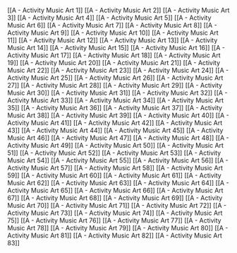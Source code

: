 [[A - Activity Music Art 1]]
[[A - Activity Music Art 2]]
[[A - Activity Music Art 3]]
[[A - Activity Music Art 4]]
[[A - Activity Music Art 5]]
[[A - Activity Music Art 6]]
[[A - Activity Music Art 7]]
[[A - Activity Music Art 8]]
[[A - Activity Music Art 9]]
[[A - Activity Music Art 10]]
[[A - Activity Music Art 11]]
[[A - Activity Music Art 12]]
[[A - Activity Music Art 13]]
[[A - Activity Music Art 14]]
[[A - Activity Music Art 15]]
[[A - Activity Music Art 16]]
[[A - Activity Music Art 17]]
[[A - Activity Music Art 18]]
[[A - Activity Music Art 19]]
[[A - Activity Music Art 20]]
[[A - Activity Music Art 21]]
[[A - Activity Music Art 22]]
[[A - Activity Music Art 23]]
[[A - Activity Music Art 24]]
[[A - Activity Music Art 25]]
[[A - Activity Music Art 26]]
[[A - Activity Music Art 27]]
[[A - Activity Music Art 28]]
[[A - Activity Music Art 29]]
[[A - Activity Music Art 30]]
[[A - Activity Music Art 31]]
[[A - Activity Music Art 32]]
[[A - Activity Music Art 33]]
[[A - Activity Music Art 34]]
[[A - Activity Music Art 35]]
[[A - Activity Music Art 36]]
[[A - Activity Music Art 37]]
[[A - Activity Music Art 38]]
[[A - Activity Music Art 39]]
[[A - Activity Music Art 40]]
[[A - Activity Music Art 41]]
[[A - Activity Music Art 42]]
[[A - Activity Music Art 43]]
[[A - Activity Music Art 44]]
[[A - Activity Music Art 45]]
[[A - Activity Music Art 46]]
[[A - Activity Music Art 47]]
[[A - Activity Music Art 48]]
[[A - Activity Music Art 49]]
[[A - Activity Music Art 50]]
[[A - Activity Music Art 51]]
[[A - Activity Music Art 52]]
[[A - Activity Music Art 53]]
[[A - Activity Music Art 54]]
[[A - Activity Music Art 55]]
[[A - Activity Music Art 56]]
[[A - Activity Music Art 57]]
[[A - Activity Music Art 58]]
[[A - Activity Music Art 59]]
[[A - Activity Music Art 60]]
[[A - Activity Music Art 61]]
[[A - Activity Music Art 62]]
[[A - Activity Music Art 63]]
[[A - Activity Music Art 64]]
[[A - Activity Music Art 65]]
[[A - Activity Music Art 66]]
[[A - Activity Music Art 67]]
[[A - Activity Music Art 68]]
[[A - Activity Music Art 69]]
[[A - Activity Music Art 70]]
[[A - Activity Music Art 71]]
[[A - Activity Music Art 72]]
[[A - Activity Music Art 73]]
[[A - Activity Music Art 74]]
[[A - Activity Music Art 75]]
[[A - Activity Music Art 76]]
[[A - Activity Music Art 77]]
[[A - Activity Music Art 78]]
[[A - Activity Music Art 79]]
[[A - Activity Music Art 80]]
[[A - Activity Music Art 81]]
[[A - Activity Music Art 82]]
[[A - Activity Music Art 83]]